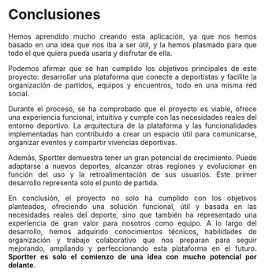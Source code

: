 # Conclusiones

<p align="justify">
Hemos aprendido mucho creando esta aplicación, ya que nos hemos basado en una idea que nos iba a ser útil, y la hemos plasmado para que todo el que quiera pueda usarla y disfrutar de ella.</p>

<p align="justify">
Podemos afirmar que se han cumplido los objetivos principales de este proyecto: desarrollar una plataforma que conecte a deportistas y facilite la organización de partidos, equipos y encuentros, todo en una misma red social.</p>

<p align="justify">
Durante el proceso, se ha comprobado que el proyecto es viable, ofrece una experiencia funcional, intuitiva y cumple con las necesidades reales del entorno deportivo. La arquitectura de la plataforma y las funcionalidades implementadas han contribuido a crear un espacio útil para comunicarse, organizar eventos y compartir vivencias deportivas.</p>

<p align="justify">
Además, Sportter demuestra tener un gran potencial de crecimiento. Puede adaptarse a nuevos deportes, alcanzar otras regiones y evolucionar en función del uso y la retroalimentación de sus usuarios. Este primer desarrollo representa solo el punto de partida.</p>

<p align="justify">
En conclusión, el proyecto no solo ha cumplido con los objetivos planteados, ofreciendo una solución funcional, útil y basada en las necesidades reales del deporte, sino que también ha representado una experiencia de gran valor para nosotros como equipo. A lo largo del desarrollo, hemos adquirido conocimientos técnicos, habilidades de organización y trabajo colaborativo que nos preparan para seguir mejorando, ampliando y perfeccionando esta plataforma en el futuro. <b>Sportter es solo el comienzo de una idea con mucho potencial por delante.</b></p>
